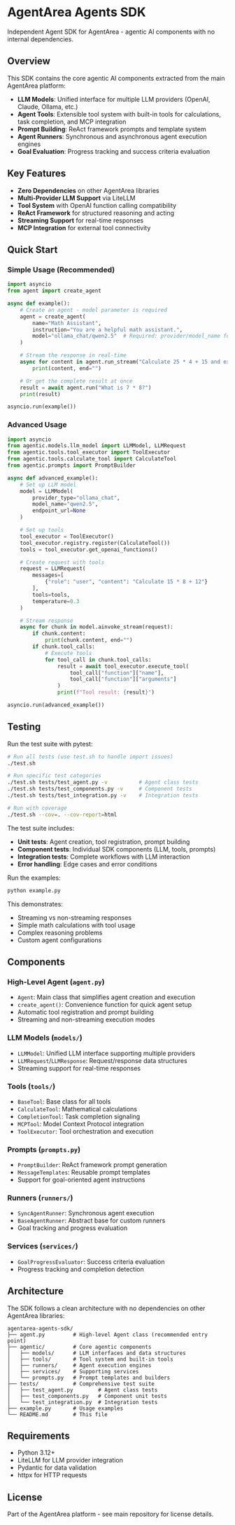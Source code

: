 # AgentArea Agents SDK

Independent Agent SDK for AgentArea - agentic AI components with no internal dependencies.

## Overview

This SDK contains the core agentic AI components extracted from the main AgentArea platform:

- **LLM Models**: Unified interface for multiple LLM providers (OpenAI, Claude, Ollama, etc.)
- **Agent Tools**: Extensible tool system with built-in tools for calculations, task completion, and MCP integration
- **Prompt Building**: ReAct framework prompts and template system
- **Agent Runners**: Synchronous and asynchronous agent execution engines
- **Goal Evaluation**: Progress tracking and success criteria evaluation

## Key Features

- **Zero Dependencies** on other AgentArea libraries
- **Multi-Provider LLM Support** via LiteLLM
- **Tool System** with OpenAI function calling compatibility
- **ReAct Framework** for structured reasoning and acting
- **Streaming Support** for real-time responses
- **MCP Integration** for external tool connectivity

## Quick Start

### Simple Usage (Recommended)

```python
import asyncio
from agent import create_agent

async def example():
    # Create an agent - model parameter is required
    agent = create_agent(
        name="Math Assistant",
        instruction="You are a helpful math assistant.",
        model="ollama_chat/qwen2.5"  # Required: provider/model_name format
    )

    # Stream the response in real-time
    async for content in agent.run_stream("Calculate 25 * 4 + 15 and explain your work"):
        print(content, end="")

    # Or get the complete result at once
    result = await agent.run("What is 7 * 8?")
    print(result)

asyncio.run(example())
```

### Advanced Usage

```python
import asyncio
from agentic.models.llm_model import LLMModel, LLMRequest
from agentic.tools.tool_executor import ToolExecutor
from agentic.tools.calculate_tool import CalculateTool
from agentic.prompts import PromptBuilder

async def advanced_example():
    # Set up LLM model
    model = LLMModel(
        provider_type="ollama_chat",
        model_name="qwen2.5",
        endpoint_url=None
    )

    # Set up tools
    tool_executor = ToolExecutor()
    tool_executor.registry.register(CalculateTool())
    tools = tool_executor.get_openai_functions()

    # Create request with tools
    request = LLMRequest(
        messages=[
            {"role": "user", "content": "Calculate 15 * 8 + 12"}
        ],
        tools=tools,
        temperature=0.3
    )

    # Stream response
    async for chunk in model.ainvoke_stream(request):
        if chunk.content:
            print(chunk.content, end="")
        if chunk.tool_calls:
            # Execute tools
            for tool_call in chunk.tool_calls:
                result = await tool_executor.execute_tool(
                    tool_call["function"]["name"],
                    tool_call["function"]["arguments"]
                )
                print(f"Tool result: {result}")

asyncio.run(advanced_example())
```

## Testing

Run the test suite with pytest:

```bash
# Run all tests (use test.sh to handle import issues)
./test.sh

# Run specific test categories
./test.sh tests/test_agent.py -v          # Agent class tests
./test.sh tests/test_components.py -v     # Component tests
./test.sh tests/test_integration.py -v    # Integration tests

# Run with coverage
./test.sh --cov=. --cov-report=html
```

The test suite includes:

- **Unit tests**: Agent creation, tool registration, prompt building
- **Component tests**: Individual SDK components (LLM, tools, prompts)
- **Integration tests**: Complete workflows with LLM interaction
- **Error handling**: Edge cases and error conditions

Run the examples:

```bash
python example.py
```

This demonstrates:

- Streaming vs non-streaming responses
- Simple math calculations with tool usage
- Complex reasoning problems
- Custom agent configurations

## Components

### High-Level Agent (`agent.py`)

- `Agent`: Main class that simplifies agent creation and execution
- `create_agent()`: Convenience function for quick agent setup
- Automatic tool registration and prompt building
- Streaming and non-streaming execution modes

### LLM Models (`models/`)

- `LLMModel`: Unified LLM interface supporting multiple providers
- `LLMRequest`/`LLMResponse`: Request/response data structures
- Streaming support for real-time responses

### Tools (`tools/`)

- `BaseTool`: Base class for all tools
- `CalculateTool`: Mathematical calculations
- `CompletionTool`: Task completion signaling
- `MCPTool`: Model Context Protocol integration
- `ToolExecutor`: Tool orchestration and execution

### Prompts (`prompts.py`)

- `PromptBuilder`: ReAct framework prompt generation
- `MessageTemplates`: Reusable prompt templates
- Support for goal-oriented agent instructions

### Runners (`runners/`)

- `SyncAgentRunner`: Synchronous agent execution
- `BaseAgentRunner`: Abstract base for custom runners
- Goal tracking and progress evaluation

### Services (`services/`)

- `GoalProgressEvaluator`: Success criteria evaluation
- Progress tracking and completion detection

## Architecture

The SDK follows a clean architecture with no dependencies on other AgentArea libraries:

```
agentarea-agents-sdk/
├── agent.py         # High-level Agent class (recommended entry point)
├── agentic/         # Core agentic components
│   ├── models/      # LLM interfaces and data structures
│   ├── tools/       # Tool system and built-in tools
│   ├── runners/     # Agent execution engines
│   ├── services/    # Supporting services
│   └── prompts.py   # Prompt templates and builders
├── tests/           # Comprehensive test suite
│   ├── test_agent.py        # Agent class tests
│   ├── test_components.py   # Component unit tests
│   └── test_integration.py  # Integration tests
├── example.py       # Usage examples
└── README.md        # This file
```

## Requirements

- Python 3.12+
- LiteLLM for LLM provider integration
- Pydantic for data validation
- httpx for HTTP requests

## License

Part of the AgentArea platform - see main repository for license details.
